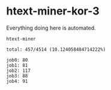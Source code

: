 # htext-miner-kor-3

Everything doing here is automated.

```
htext-miner

total: 457/4514 (10.124058484714222%)

job0: 80
job1: 81
job2: 117
job3: 88
job4: 91
```